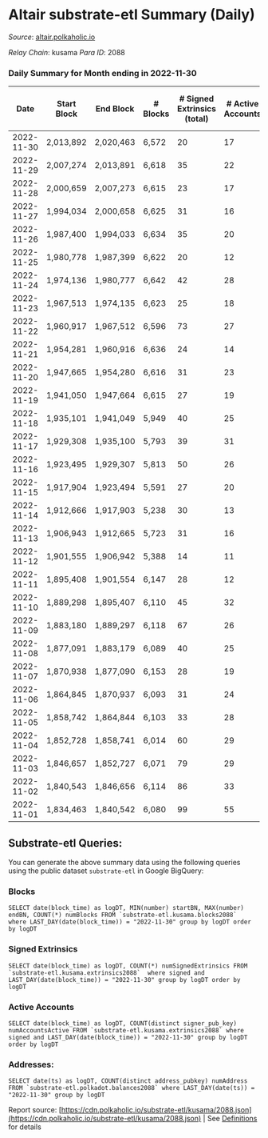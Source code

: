 # Altair substrate-etl Summary (Daily)

_Source_: [altair.polkaholic.io](https://altair.polkaholic.io)

*Relay Chain*: kusama
*Para ID*: 2088



### Daily Summary for Month ending in 2022-11-30


| Date | Start Block | End Block | # Blocks | # Signed Extrinsics (total) | # Active Accounts | # Passive | # New | # Addresses with Balances | # Events | # Transfers | # XCM Transfers In | # XCM Transfers Out |
| ---- | ----------- | --------- | -------- | --------------------------- | ----------------- | --------- | ----- | ------------------------- | -------- | ----------- | ------------------ | ------------------- |
| 2022-11-30 | 2,013,892 | 2,020,463 | 6,572  | 20 | 17 |  |  | 29,264 | 13,300 | 10 ($331.98) |   | 3 ($180.24) |
| 2022-11-29 | 2,007,274 | 2,013,891 | 6,618  | 35 | 22 |  |  | 29,264 | 13,504 | 17 ($3,970.23) |   |   |
| 2022-11-28 | 2,000,659 | 2,007,273 | 6,615  | 23 | 17 |  |  | 29,261 | 13,399 | 10 ($1,749.99) |   |   |
| 2022-11-27 | 1,994,034 | 2,000,658 | 6,625  | 31 | 16 |  |  | 29,262 | 13,485 | 8 ($337.50) |   |   |
| 2022-11-26 | 1,987,400 | 1,994,033 | 6,634  | 35 | 20 |  |  |  | 13,530 | 14 ($698.59) | 1 ($69.41) | 1 ($2.10) |
| 2022-11-25 | 1,980,778 | 1,987,399 | 6,622  | 20 | 12 |  |  | 29,261 | 13,396 | 9 ($78.24) |   |   |
| 2022-11-24 | 1,974,136 | 1,980,777 | 6,642  | 42 | 28 |  |  | 29,260 | 13,609 | 18 ($162.71) | 2 ($436.09) | 1 ($12.28) |
| 2022-11-23 | 1,967,513 | 1,974,135 | 6,623  | 25 | 18 |  |  | 29,257 | 13,437 | 9 ($84.03) | 1 ($0.50) | 2 ($60.07) |
| 2022-11-22 | 1,960,917 | 1,967,512 | 6,596  | 73 | 27 |  |  | 29,256 | 13,719 | 19 ($880.01) | 3 ($193.51) | 2 ($59.04) |
| 2022-11-21 | 1,954,281 | 1,960,916 | 6,636  | 24 | 14 |  |  | 29,255 | 13,449 | 11 ($1,411.89) |   | 1 ($6.88) |
| 2022-11-20 | 1,947,665 | 1,954,280 | 6,616  | 31 | 23 |  |  |  | 13,463 | 16 ($1,112.81) |   | 2 ($0.47) |
| 2022-11-19 | 1,941,050 | 1,947,664 | 6,615  | 27 | 19 |  |  |  | 13,429 | 12 ($1,012.00) |   | 1 ($0.02) |
| 2022-11-18 | 1,935,101 | 1,941,049 | 5,949  | 40 | 25 |  |  | 29,254 | 12,207 | 20 ($4,926.85) |   | 1 ($198.99) |
| 2022-11-17 | 1,929,308 | 1,935,100 | 5,793  | 39 | 31 |  |  |  | 11,877 | 18 ($4,466.43) | 1 ($100.70) | 1 ($0.74) |
| 2022-11-16 | 1,923,495 | 1,929,307 | 5,813  | 50 | 26 |  |  |  | 12,024 | 33 ($8,484.83) | 6 ($503.59) | 4 ($197.57) |
| 2022-11-15 | 1,917,904 | 1,923,494 | 5,591  | 27 | 20 |  |  | 29,250 | 11,383 | 14 ($2,736.93) |   | 1 ($0.10) |
| 2022-11-14 | 1,912,666 | 1,917,903 | 5,238  | 30 | 13 |  |  |  | 10,714 | 21 ($3,281.12) | 2 ($224.32) | 1 ($139.85) |
| 2022-11-13 | 1,906,943 | 1,912,665 | 5,723  | 31 | 16 |  |  | 29,247 | 11,694 | 18 ($3,179.31) | 1 ($3.79) | 3 ($237.71) |
| 2022-11-12 | 1,901,555 | 1,906,942 | 5,388  | 14 | 11 |  |  |  | 10,878 | 7 ($13,754.81) |   |   |
| 2022-11-11 | 1,895,408 | 1,901,554 | 6,147  | 28 | 12 |  |  |  | 12,514 | 16 ($1,102.08) | 1 ($104.52) | 1 ($14.18) |
| 2022-11-10 | 1,889,298 | 1,895,407 | 6,110  | 45 | 32 |  |  |  | 12,556 | 21 ($1,468.40) |   |   |
| 2022-11-09 | 1,883,180 | 1,889,297 | 6,118  | 67 | 26 |  |  |  | 12,725 | 14 ($1,212.20) | 3 ($71.98) | 1 ($24.76) |
| 2022-11-08 | 1,877,091 | 1,883,179 | 6,089  | 40 | 25 |  |  |  | 12,486 | 16 ($168.02) | 2 ($0.23) |   |
| 2022-11-07 | 1,870,938 | 1,877,090 | 6,153  | 28 | 19 |  |  |  | 12,523 | 14 ($3,679.22) |   |   |
| 2022-11-06 | 1,864,845 | 1,870,937 | 6,093  | 31 | 24 |  |  |  | 12,427 | 15 ($736.37) |   | 1 ($19.92) |
| 2022-11-05 | 1,858,742 | 1,864,844 | 6,103  | 33 | 28 |  |  | 29,231 | 12,460 | 14 ($1,796.52) | 1 ($15.98) | 1 ($0.03) |
| 2022-11-04 | 1,852,728 | 1,858,741 | 6,014  | 60 | 29 |  |  | 29,229 | 12,491 | 41 ($12,052.76) | 2 ($281.19) | 3 ($24.02) |
| 2022-11-03 | 1,846,657 | 1,852,727 | 6,071  | 79 | 29 |  |  | 29,223 | 12,727 | 61 ($11,268.55) |   | 2 ($15.67) |
| 2022-11-02 | 1,840,543 | 1,846,656 | 6,114  | 86 | 33 |  |  | 29,220 | 12,827 | 26 ($5,394.48) | 2 ($711.01) | 4 ($643.21) |
| 2022-11-01 | 1,834,463 | 1,840,542 | 6,080  | 99 | 55 |  |  | 29,217 | 12,876 | 40 ($1,596.83) | 1 ($26.78) | 6 ($98.06) |

## Substrate-etl Queries:
You can generate the above summary data using the following queries using the public dataset `substrate-etl` in Google BigQuery:


### Blocks
```
SELECT date(block_time) as logDT, MIN(number) startBN, MAX(number) endBN, COUNT(*) numBlocks FROM `substrate-etl.kusama.blocks2088`  where LAST_DAY(date(block_time)) = "2022-11-30" group by logDT order by logDT
```


### Signed Extrinsics
```
SELECT date(block_time) as logDT, COUNT(*) numSignedExtrinsics FROM `substrate-etl.kusama.extrinsics2088`  where signed and LAST_DAY(date(block_time)) = "2022-11-30" group by logDT order by logDT
```


### Active Accounts
```
SELECT date(block_time) as logDT, COUNT(distinct signer_pub_key) numAccountsActive FROM `substrate-etl.kusama.extrinsics2088` where signed and LAST_DAY(date(block_time)) = "2022-11-30" group by logDT order by logDT
```


### Addresses:
```
SELECT date(ts) as logDT, COUNT(distinct address_pubkey) numAddress FROM `substrate-etl.polkadot.balances2088` where LAST_DAY(date(ts)) = "2022-11-30" group by logDT
```



Report source: [https://cdn.polkaholic.io/substrate-etl/kusama/2088.json](https://cdn.polkaholic.io/substrate-etl/kusama/2088.json) | See [Definitions](/DEFINITIONS.md) for details
